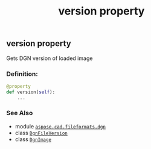 ﻿---
title: version property
second_title: Aspose.CAD for Python via .NET API References
description: 
type: docs
weight: 280
url: /aspose.cad.fileformats.dgn/dgnimage/version/
is_root: false
---

## version property


Gets DGN version of loaded image
### Definition:
```python
@property
def version(self):
    ...
```

### See Also
* module [`aspose.cad.fileformats.dgn`](../../)
* class [`DgnFileVersion`](/cad/python-net/aspose.cad.fileformats.dgn/dgnfileversion)
* class [`DgnImage`](/cad/python-net/aspose.cad.fileformats.dgn/dgnimage)
